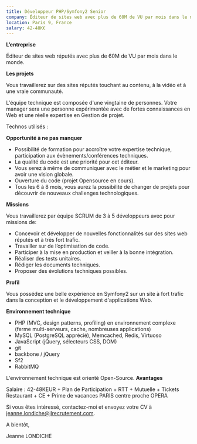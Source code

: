 ```yaml
---
title: Développeur PHP/Symfony2 Senior
company: Éditeur de sites web avec plus de 60M de VU par mois dans le monde
location: Paris 9, France
salary: 42-48K€
---
```


<strong>L’entreprise</strong>

 Éditeur de sites web réputés avec plus de 60M de VU par mois dans le monde.

<strong>Les projets</strong>

Vous travaillerez sur des sites réputés touchant au contenu, à la vidéo et à une vraie communauté.

L'équipe technique est composée d'une vingtaine de personnes. Votre manager sera une personne expérimentée avec de fortes connaissances en Web et une réelle expertise en Gestion de projet.

Technos utilisés :



<strong>Opportunité à ne pas manquer</strong>

- Possibilité de formation pour accroître votre expertise technique, participation aux évènements/conférences techniques.
- La qualité du code est une priorité pour cet éditeur. 
- Vous serez à même de communiquer avec le métier et le marketing pour avoir une vision globale.
- Ouverture du code (projet Opensource en cours).
- Tous les 6 à 8 mois, vous aurez la possibilité de changer de projets pour découvrir de nouveaux challenges technologiques.

<strong>Missions</strong>

Vous travaillerez par équipe SCRUM de 3 à 5 développeurs avec pour missions de:

- Concevoir et développer de nouvelles fonctionnalités sur des sites web réputés et à très fort trafic.
- Travailler sur de l’optimisation de code.
- Participer à la mise en production et veiller à la bonne intégration. 
- Réaliser des tests unitaires.
- Rédiger les documents techniques.
- Proposer des évolutions techniques possibles.

<strong>Profil</strong>

Vous possédez une belle expérience en Symfony2 sur un site à fort trafic dans la conception et le développement d'applications Web. 

<strong>Environnement technique</strong>

- PHP (MVC, design patterns, profiling) en environnement complexe (ferme multi-serveurs, cache, nombreuses applications)
- MySQL (PostgreSQL apprécié), Memcached, Redis, Virtuoso
- JavaScript (jQuery, sélecteurs CSS, DOM)
- git
- backbone / jQuery
- Sf2
- RabbitMQ

L'environnement technique est orienté Open-Source.
<strong>Avantages</strong>

Salaire : 42-48KEUR + Plan de Participation + RTT + Mutuelle + Tickets Restaurant + CE + Prime de vacances 
PARIS centre proche OPERA

Si vous êtes intéressé, contactez-moi et envoyez votre CV à jeanne.londiche@jlrecrutement.com.

A bientôt,

Jeanne LONDICHE
